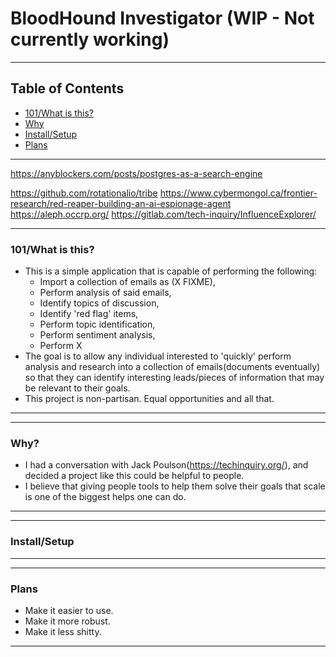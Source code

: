 # BloodHound Investigator (WIP - Not currently working)

---------------------------------------------------------------------------------
## Table of Contents
- [101/What is this?](#what)
- [Why](#why)
- [Install/Setup](#install)
- [Plans](#plans)
---------------------------------------------------------------------------------

https://anyblockers.com/posts/postgres-as-a-search-engine


https://github.com/rotationalio/tribe
https://www.cybermongol.ca/frontier-research/red-reaper-building-an-ai-espionage-agent
https://aleph.occrp.org/
https://gitlab.com/tech-inquiry/InfluenceExplorer/

---------------------------------------------------------------------------------
### 101/What is this?<a name="what"></a>
- This is a simple application that is capable of performing the following:
	* Import a collection of emails as (X FIXME),
	* Perform analysis of said emails,
	* Identify topics of discussion,
	* Identify 'red flag' items, 
	* Perform topic identification,
	* Perform sentiment analysis,
	* Perform X
- The goal is to allow any individual interested to 'quickly' perform analysis and research into a collection of emails(documents eventually) so that they can identify interesting leads/pieces of information that may be relevant to their goals.
- This project is non-partisan. Equal opportunities and all that.
---------------------------------------------------------------------------------


---------------------------------------------------------------------------------
### Why? <a name="why"></a>
- I had a conversation with Jack Poulson(https://techinquiry.org/), and decided a project like this could be helpful to people.
- I believe that giving people tools to help them solve their goals that scale is one of the biggest helps one can do.

---------------------------------------------------------------------------------


---------------------------------------------------------------------------------
### Install/Setup

---------------------------------------------------------------------------------



---------------------------------------------------------------------------------
### Plans <a name="plans"></a>
- Make it easier to use.
- Make it more robust.
- Make it less shitty.
---------------------------------------------------------------------------------


